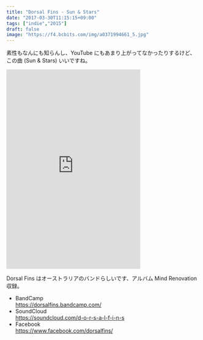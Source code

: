 ```yaml
---
title: "Dorsal Fins - Sun & Stars"
date: "2017-03-30T11:15:15+09:00"
tags: ["indie","2015"]
draft: false
image: "https://f4.bcbits.com/img/a0371994661_5.jpg"
---
```


素性もなんにも知らんし、YouTube にもあまり上がってなかったりするけど、この曲 (Sun & Stars) いいですね。

<iframe style="border: 0; width: 350px; height: 522px;" src="https://bandcamp.com/EmbeddedPlayer/album=2098927517/size=large/bgcol=ffffff/linkcol=0687f5/track=3115813871/transparent=true/" seamless><a href="http://dorsalfins.bandcamp.com/album/mind-renovation-2">Mind Renovation by Dorsal Fins</a></iframe>

Dorsal Fins はオーストラリアのバンドらしいです、アルバム Mind Renovation 収録。

- BandCamp  
https://dorsalfins.bandcamp.com/
- SoundCloud  
https://soundcloud.com/d-o-r-s-a-l-f-i-n-s
- Facebook  
https://www.facebook.com/dorsalfins/
